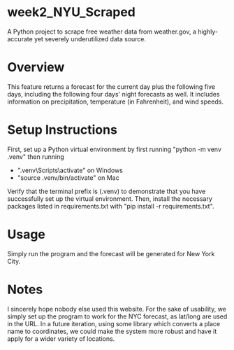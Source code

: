 # week2_NYU_Scraped

A Python project to scrape free weather data from weather.gov, a highly-accurate yet severely underutilized data source.

# Overview

This feature returns a forecast for the current day plus the following five days, including the following four days' night forecasts as well. It includes information on precipitation, temperature (in Fahrenheit), and wind speeds.

# Setup Instructions

First, set up a Python virtual environment by first running "python -m venv .venv" then running

- ".venv\Scripts\activate" on Windows
- "source .venv/bin/activate" on Mac

Verify that the terminal prefix is (.venv) to demonstrate that you have successfully set up the virtual environment.
Then, install the necessary packages listed in requirements.txt with "pip install -r requirements.txt".

# Usage

Simply run the program and the forecast will be generated for New York City.

# Notes

I sincerely hope nobody else used this website.
For the sake of usability, we simply set up the program to work for the NYC forecast, as lat/long are used in the URL. In a future iteration, using some library which converts a place name to coordinates, we could make the system more robust and have it apply for a wider variety of locations.
